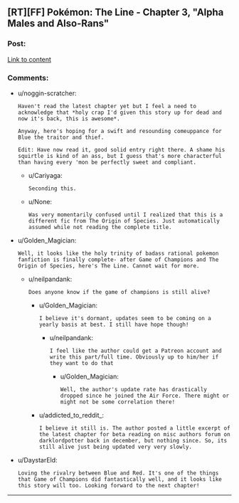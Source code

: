 ## [RT][FF] Pokémon: The Line - Chapter 3, "Alpha Males and Also-Rans"

### Post:

[Link to content](https://www.fanfiction.net/s/11273833/3/Pok%C3%A9mon-The-Line)

### Comments:

- u/noggin-scratcher:
  ```
  Haven't read the latest chapter yet but I feel a need to acknowledge that *holy crap I'd given this story up for dead and now it's back, this is awesome*.

  Anyway, here's hoping for a swift and resounding comeuppance for Blue the traitor and thief.

  Edit: Have now read it, good solid entry right there. A shame his squirtle is kind of an ass, but I guess that's more characterful than having every 'mon be perfectly sweet and compliant.
  ```

  - u/Cariyaga:
    ```
    Seconding this.
    ```

  - u/None:
    ```
    Was very momentarily confused until I realized that this is a different fic from The Origin of Species. Just automatically assumed while not reading the complete title.
    ```

- u/Golden_Magician:
  ```
  Well, it looks like the holy trinity of badass rational pokemon fanfiction is finally complete- after Game of Champions and The Origin of Species, here's The Line. Cannot wait for more.
  ```

  - u/neilpandank:
    ```
    Does anyone know if the game of champions is still alive?
    ```

    - u/Golden_Magician:
      ```
      I believe it's dormant, updates seem to be coming on a yearly basis at best. I still have hope though!
      ```

      - u/neilpandank:
        ```
        I feel like the author could get a Patreon account and write this part/full time. Obviously up to him/her if they want to do that
        ```

        - u/Golden_Magician:
          ```
          Well, the author's update rate has drastically dropped since he joined the Air Force. There might or might not be some correlation there!
          ```

    - u/addicted_to_reddit_:
      ```
      I believe it still is. The author posted a little excerpt of the latest chapter for beta reading on misc authors forum on darklordpotter back in december, but nothing since. So, its still alive just being updated very very slowly.
      ```

- u/DaystarEld:
  ```
  Loving the rivalry between Blue and Red. It's one of the things that Game of Champions did fantastically well, and it looks like this story will too. Looking forward to the next chapter!
  ```

---

